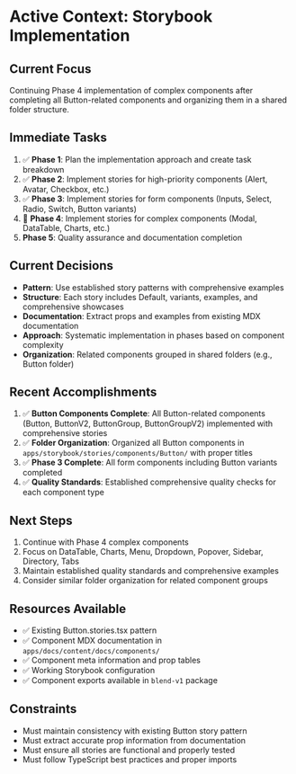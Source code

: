 # Active Context: Storybook Implementation

## Current Focus
Continuing Phase 4 implementation of complex components after completing all Button-related components and organizing them in a shared folder structure.

## Immediate Tasks
1. ✅ **Phase 1**: Plan the implementation approach and create task breakdown
2. ✅ **Phase 2**: Implement stories for high-priority components (Alert, Avatar, Checkbox, etc.)
3. ✅ **Phase 3**: Implement stories for form components (Inputs, Select, Radio, Switch, Button variants)
4. 🚧 **Phase 4**: Implement stories for complex components (Modal, DataTable, Charts, etc.)
5. **Phase 5**: Quality assurance and documentation completion

## Current Decisions
- **Pattern**: Use established story patterns with comprehensive examples
- **Structure**: Each story includes Default, variants, examples, and comprehensive showcases
- **Documentation**: Extract props and examples from existing MDX documentation
- **Approach**: Systematic implementation in phases based on component complexity
- **Organization**: Related components grouped in shared folders (e.g., Button folder)

## Recent Accomplishments
1. ✅ **Button Components Complete**: All Button-related components (Button, ButtonV2, ButtonGroup, ButtonGroupV2) implemented with comprehensive stories
2. ✅ **Folder Organization**: Organized all Button components in `apps/storybook/stories/components/Button/` with proper titles
3. ✅ **Phase 3 Complete**: All form components including Button variants completed
4. ✅ **Quality Standards**: Established comprehensive quality checks for each component type

## Next Steps
1. Continue with Phase 4 complex components
2. Focus on DataTable, Charts, Menu, Dropdown, Popover, Sidebar, Directory, Tabs
3. Maintain established quality standards and comprehensive examples
4. Consider similar folder organization for related component groups

## Resources Available
- ✅ Existing Button.stories.tsx pattern
- ✅ Component MDX documentation in `apps/docs/content/docs/components/`
- ✅ Component meta information and prop tables
- ✅ Working Storybook configuration
- ✅ Component exports available in `blend-v1` package

## Constraints
- Must maintain consistency with existing Button story pattern
- Must extract accurate prop information from documentation
- Must ensure all stories are functional and properly tested
- Must follow TypeScript best practices and proper imports
